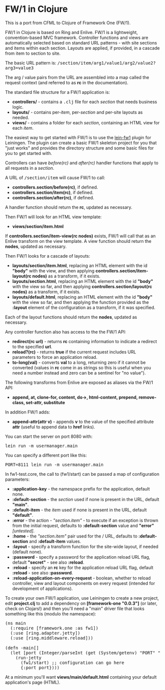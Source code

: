 FW/1 in Clojure
===============

This is a port from CFML to Clojure of Framework One (FW/1).

FW/1 in Clojure is based on Ring and Enlive. FW/1 is a lightweight, convention-based MVC framework.
Controller functions and views are automatically selected based on standard URL patterns - with site sections and items within each section.
Layouts are applied, if provided, in a cascade from item to section to site.

The basic URL pattern is: <tt>/section/item/arg1/value1/arg2/value2?arg3=value3</tt>

The arg / value pairs from the URL are assembled into a map called the request context (and referred to as **rc** in the documentation).

The standard file structure for a FW/1 application is:

* **controllers/** - contains a <tt>.clj</tt> file for each _section_ that needs business logic.
* **layouts/** - contains per-_item_, per-_section_ and per-site layouts as needed.
* **views/** - contains a folder for each _section_, containing an HTML view for each _item_.

The easiest way to get started with FW/1 is to use the [lein-fw1](https://github.com/seancorfield/lein-fw1) plugin for Leiningen. The plugin can create a basic FW/1 skeleton project for you that "just works" and provides the directory structure and some basic files for you to get started with.

Controllers can have _before(rc)_ and _after(rc)_ handler functions that apply to all requests in a _section_.

A URL of <tt>/section/item</tt> will cause FW/1 to call:

* **controllers.section/before(rc)**, if defined.
* **controllers.section/item(rc)**, if defined.
* **controllers.section/after(rc)**, if defined.

A handler function should return the **rc**, updated as necessary.

Then FW/1 will look for an HTML view template:

* **views/section/item.html**

If **controllers.section/item-view(rc nodes)** exists, FW/1 will call that as an Enlive transform on the view template. A view function should return the **nodes**, updated as necessary.

Then FW/1 looks for a cascade of layouts:

* **layouts/section/item.html**, replacing an HTML element with the id **"body"** with the view, and then applying **controllers.section/item-layout(rc nodes)** as a transform, if it exists.
* **layouts/section.html**, replacing an HTML element with the id **"body"** with the view so far, and then applying **controllers.section/layout(rc nodes)** as a transform, if it exists.
* **layouts/default.html**, replacing an HTML element with the id **"body"** with the view so far, and then applying the function provided as the **:layout** element of the configuration as a transform, if it was specified.

Each of the layout functions should return the **nodes**, updated as necessary.

Any controller function also has access to the the FW/1 API:

* **redirect(rc url)** - returns **rc** containing information to indicate a redirect to the specified **url**.
* **reload?(rc)** - returns **true** if the current request includes URL parameters to force an application reload.
* **to-long(val)** - converts **val** to a long, returning zero if it cannot be converted (values in **rc** come in as strings so this is useful when you need a number instead and zero can be a sentinel for "no value").

The following transforms from Enlive are exposed as aliases via the FW/1 API:

* **append, at, clone-for, content, do->, html-content, prepend, remove-class, set-attr, substitute**

In addition FW/1 adds:

* **append-attr(attr v)** - appends **v** to the value of the specified attribute **attr** (useful to append data to **href** links).

You can start the server on port 8080 with:

<pre>lein run -m usermanager.main</pre>

You can specify a different port like this:

<pre>PORT=8111 lein run -m usermanager.main</pre>

In fw1-test.core, the call to (fw1/start) can be passed a map of configuration parameters:

* **:application-key** - the namespace prefix for the application, default none.
* **:default-section** - the _section_ used if none is present in the URL, default **"main"**.
* **:default-item** - the _item_ used if none is present in the URL, default **"default"**.
* **:error** - the action - _"section.item"_ - to execute if an exception is thrown from the initial request, defaults to **:default-section** value and **"error"** _[untested]_.
* **:home** - the _"section.item"_ pair used for the / URL, defaults to **:default-section** and **:default-item** values.
* **:layout** - specify a transform function for the site-wide layout, if needed (default none).
* **:password** - specify a password for the application reload URL flag, default **"secret"** - see also **:reload**.
* **:reload** - specify an **rc** key for the application reload URL flag, default **:reload** - see also **:password**.
* **:reload-application-on-every-request** - boolean, whether to reload controller, view and layout components on every request (intended for development of applications).

To create your own FW/1 application, use Leiningen to create a new project, edit **project.clj** to add a dependency on **[framework-one "0.0.3"]** (or later, check on Clojars!) and then you'll need a "main" driver file that looks something like this (modulo the namespace):
<pre>
(ns main
  (:require [framework.one :as fw1])
  (:use [ring.adapter.jetty])
  (:use [ring.middleware.reload]))

(defn -main[]
  (let [port (Integer/parseInt (get (System/getenv) "PORT" "8080"))] 
    (run-jetty
      (fw1/start) ;; configuration can go here
      {:port port})))</pre>
At a minimum you'll want **views/main/default.html** containing your default application's page (HTML).